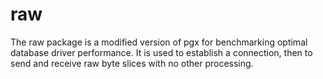 # raw

The raw package is a modified version of pgx for benchmarking optimal database
driver performance. It is used to establish a connection, then to send and
receive raw byte slices with no other processing.
